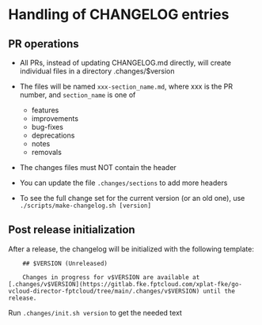 # Handling of CHANGELOG entries

## PR operations

* All PRs, instead of updating CHANGELOG.md directly, will create individual files in a directory .changes/$version 
* The files will be named `xxx-section_name.md`, where xxx is the PR number, and `section_name` is one of 
    * features
    * improvements
    * bug-fixes
    * deprecations
    * notes
    * removals

* The changes files must NOT contain the header

* You can update the file `.changes/sections` to add more headers
* To see the full change set for the current version (or an old one), use `./scripts/make-changelog.sh [version]`


## Post release initialization
   
After a release, the changelog will be initialized with the following template:
 
```
    ## $VERSION (Unreleased)

    Changes in progress for v$VERSION are available at [.changes/v$VERSION](https://gitlab.fke.fptcloud.com/xplat-fke/go-vcloud-director-fptcloud/tree/main/.changes/v$VERSION) until the release.
```

Run `.changes/init.sh version` to get the needed text
